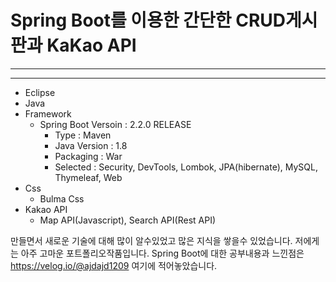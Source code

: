 # Spring Boot를 이용한 간단한 CRUD게시판과 KaKao API
---
---
* Eclipse
* Java
* Framework
	* Spring Boot Versoin : 2.2.0 RELEASE
    	* Type : Maven
        * Java Version : 1.8
        * Packaging : War
    	* Selected : Security, DevTools, Lombok, JPA(hibernate), MySQL, Thymeleaf, Web
* Css
	* Bulma Css
* Kakao API
	* Map API(Javascript), Search API(Rest API)

만들면서 새로운 기술에 대해 많이 알수있었고 많은 지식을 쌓을수 있었습니다. 저에게는 아주 고마운 포트폴리오작품입니다.
Spring Boot에 대한 공부내용과 느낀점은 https://velog.io/@ajdajd1209 여기에 적어놓았습니다.
